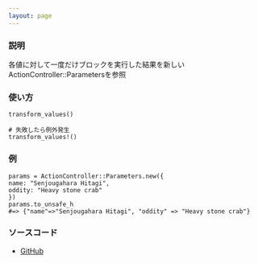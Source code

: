 ```yaml
---
layout: page
---
```


### 説明

各値に対して一度だけブロックを実行した結果を新しいActionController::Parametersを参照

### 使い方

    transform_values()

    # 失敗したら例外発生
    transform_values!()

### 例

    params = ActionController::Parameters.new({
    name: "Senjougahara Hitagi",
    oddity: "Heavy stone crab"
    })
    params.to_unsafe_h
    #=> {"name"=>"Senjougahara Hitagi", "oddity" => "Heavy stone crab"}


### ソースコード

-   [GitHub](https://github.com/rails/rails/blob/984c3ef2775781d47efa9f541ce570daa2434a80/actionpack/lib/action_controller/metal/strong_parameters.rb#L730)
